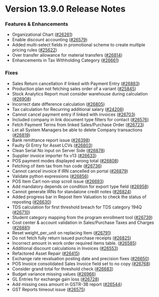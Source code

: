 # Version 13.9.0 Release Notes

### Features & Enhancements
- Organizational Chart ([#26261](https://github.com/frappe/prodman/pull/26261))
- Enable discount accounting ([#26579](https://github.com/frappe/prodman/pull/26579))
- Added multi-select fields in promotional scheme to create multiple pricing rules ([#25622](https://github.com/frappe/prodman/pull/25622))
- Over transfer allowance for material transfers ([#26814](https://github.com/frappe/prodman/pull/26814))
- Enhancements in Tax Withholding Category ([#26661](https://github.com/frappe/prodman/pull/26661))

### Fixes
- Sales Return cancellation if linked with Payment Entry ([#26883](https://github.com/frappe/prodman/pull/26883))
- Production plan not fetching sales order of a variant ([#25845](https://github.com/frappe/prodman/pull/25845))
- Stock Analytics Report must consider warehouse during calculation ([#26908](https://github.com/frappe/prodman/pull/26908))
- Incorrect date difference calculation ([#26805](https://github.com/frappe/prodman/pull/26805))
- Tax calculation for Recurring additional salary ([#24206](https://github.com/frappe/prodman/pull/24206))
- Cannot cancel payment entry if linked with invoices ([#26703](https://github.com/frappe/prodman/pull/26703))
- Included company in link document type filters for contact ([#26576](https://github.com/frappe/prodman/pull/26576))
- Fetch Payment Terms from linked Sales/Purchase Order ([#26723](https://github.com/frappe/prodman/pull/26723))
- Let all System Managers be able to delete Company transactions ([#26819](https://github.com/frappe/prodman/pull/26819))
- Bank remittance report issue ([#26398](https://github.com/frappe/prodman/pull/26398))
- Faulty Gl Entry for Asset LCVs ([#26803](https://github.com/frappe/prodman/pull/26803))
- Clean Serial No input on Server Side ([#26878](https://github.com/frappe/prodman/pull/26878))
- Supplier invoice importer fix v13 ([#26633](https://github.com/frappe/prodman/pull/26633))
- POS payment modes displayed wrong total ([#26808](https://github.com/frappe/prodman/pull/26808))
- Fetching of item tax from hsn code ([#26736](https://github.com/frappe/prodman/pull/26736))
- Cannot cancel invoice if IRN cancelled on portal ([#26879](https://github.com/frappe/prodman/pull/26879))
- Validate python expressions ([#26856](https://github.com/frappe/prodman/pull/26856))
- POS Item Cart non-stop scroll issue ([#26693](https://github.com/frappe/prodman/pull/26693))
- Add mandatory depends on condition for export type field ([#26958](https://github.com/frappe/prodman/pull/26958))
- Cannot generate IRNs for standalone credit notes ([#26824](https://github.com/frappe/prodman/pull/26824))
- Added progress bar in Repost Item Valuation to check the status of reposting ([#26630](https://github.com/frappe/prodman/pull/26630))
- TDS calculation for first threshold breach for TDS category 194Q ([#26710](https://github.com/frappe/prodman/pull/26710))
- Student category mapping from the program enrollment tool ([#26739](https://github.com/frappe/prodman/pull/26739))
- Cost center & account validation in Sales/Purchase Taxes and Charges ([#26881](https://github.com/frappe/prodman/pull/26881))
- Reset weight_per_unit on replacing Item ([#26791](https://github.com/frappe/prodman/pull/26791))
- Do not fetch fully return issued purchase receipts ([#26825](https://github.com/frappe/prodman/pull/26825))
- Incorrect amount in work order required items table.  ([#26585](https://github.com/frappe/prodman/pull/26585))
- Additional discount calculations in Invoices ([#26553](https://github.com/frappe/prodman/pull/26553))
- Refactored Asset Repair ([#26415](https://github.com/frappe/prodman/pull/25798))
- Exchange rate revaluation posting date and precision fixes ([#26650](https://github.com/frappe/prodman/pull/26650))
- POS Invoice consolidated Sales Invoice field set to no copy ([#26768](https://github.com/frappe/prodman/pull/26768))
- Consider grand total for threshold check ([#26683](https://github.com/frappe/prodman/pull/26683))
- Budget variance missing values ([#26966](https://github.com/frappe/prodman/pull/26966))
- GL Entries for exchange gain loss ([#26728](https://github.com/frappe/prodman/pull/26728))
- Add missing cess amount in GSTR-3B report ([#26544](https://github.com/frappe/prodman/pull/26544))
- GST Reports timeout issue ([#26575](https://github.com/frappe/prodman/pull/26575))